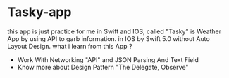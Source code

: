 # Tasky-app
this app is just practice for me in Swift and IOS, called "Tasky" is Weather App by using API to garb information.
in IOS by Swift 5.0 without Auto Layout Design.
what i learn from this App ?
- Work With Networking "API" and JSON Parsing And Text Field 
- Know more about Design Pattern "The Delegate, Observe"
